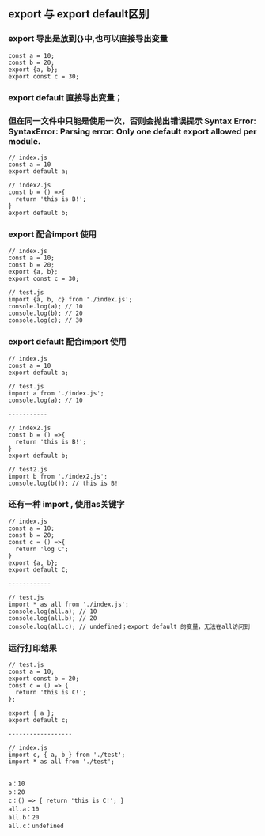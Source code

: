 ## export 与 export default区别

### export 导出是放到{}中,也可以直接导出变量

```
const a = 10;
const b = 20;
export {a, b};
export const c = 30;
```

### export default 直接导出变量；

### 但在同一文件中只能是使用一次，否则会抛出错误提示 Syntax Error: SyntaxError: Parsing error: Only one default export allowed per module.
```
// index.js
const a = 10
export default a;

// index2.js
const b = () =>{
  return 'this is B!';
}
export default b;
```

### export 配合import 使用

```
// index.js
const a = 10;
const b = 20;
export {a, b};
export const c = 30;

// test.js
import {a, b, c} from './index.js'; 
console.log(a); // 10
console.log(b); // 20
console.log(c); // 30

```

### export default 配合import 使用
```
// index.js
const a = 10
export default a;

// test.js
import a from './index.js'; 
console.log(a); // 10

-----------

// index2.js
const b = () =>{
  return 'this is B!';
}
export default b;

// test2.js
import b from './index2.js'; 
console.log(b()); // this is B!

```

### 还有一种 import , 使用as关键字
```
// index.js
const a = 10;
const b = 20;
const c = () =>{
  return 'log C'; 
}
export {a, b};
export default C;

------------

// test.js
import * as all from './index.js'; 
console.log(all.a); // 10
console.log(all.b); // 20
console.log(all.c); // undefined；export default 的变量，无法在all访问到

```

### 运行打印结果
```
// test.js
const a = 10;
export const b = 20;
const c = () => {
  return 'this is C!';
};

export { a };
export default c;

------------------

// index.js
import c, { a, b } from './test';
import * as all from './test';


a：10
b：20
c：() => { return 'this is C!'; }
all.a：10
all.b：20
all.c：undefined

```